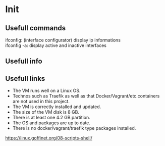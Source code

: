 <h1>Init</h1>

<h2>Usefull commands</h2>
<p>ifconfig: (interface configurator) display ip informations
</br>ifconfig -a: display active and inactive interfaces</br>

</p>

<h2>Usefull info</h2>
<h2>Usefull links</h2>

<ul>
	<li>The VM runs well on a Linux OS.</li>
	<li>Technos such as Traefik as well as that Docker/Vagrant/etc.containers are not used in this project.</li>
	<li>The VM is correctly installed and updated.</li>
	<li>The size of the VM disk is 8 GB.</li>
	<li>There is at least one 4.2 GB partition.</li>
	<li>The OS and packages are up to date. </li>
	<li>There is no docker/vagrant/traefik type packages installed.</li>
</ul>

https://linux.goffinet.org/08-scripts-shell/